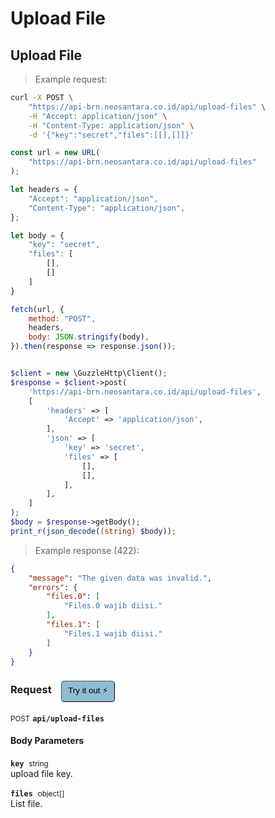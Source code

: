 # Upload File


## Upload File




> Example request:

```bash
curl -X POST \
    "https://api-brn.neosantara.co.id/api/upload-files" \
    -H "Accept: application/json" \
    -H "Content-Type: application/json" \
    -d '{"key":"secret","files":[[],[]]}'

```

```javascript
const url = new URL(
    "https://api-brn.neosantara.co.id/api/upload-files"
);

let headers = {
    "Accept": "application/json",
    "Content-Type": "application/json",
};

let body = {
    "key": "secret",
    "files": [
        [],
        []
    ]
}

fetch(url, {
    method: "POST",
    headers,
    body: JSON.stringify(body),
}).then(response => response.json());
```

```php

$client = new \GuzzleHttp\Client();
$response = $client->post(
    'https://api-brn.neosantara.co.id/api/upload-files',
    [
        'headers' => [
            'Accept' => 'application/json',
        ],
        'json' => [
            'key' => 'secret',
            'files' => [
                [],
                [],
            ],
        ],
    ]
);
$body = $response->getBody();
print_r(json_decode((string) $body));
```


> Example response (422):

```json
{
    "message": "The given data was invalid.",
    "errors": {
        "files.0": [
            "Files.0 wajib diisi."
        ],
        "files.1": [
            "Files.1 wajib diisi."
        ]
    }
}
```
<div id="execution-results-POSTapi-upload-files" hidden>
    <blockquote>Received response<span id="execution-response-status-POSTapi-upload-files"></span>:</blockquote>
    <pre class="json"><code id="execution-response-content-POSTapi-upload-files"></code></pre>
</div>
<div id="execution-error-POSTapi-upload-files" hidden>
    <blockquote>Request failed with error:</blockquote>
    <pre><code id="execution-error-message-POSTapi-upload-files"></code></pre>
</div>
<form id="form-POSTapi-upload-files" data-method="POST" data-path="api/upload-files" data-authed="0" data-hasfiles="0" data-headers='{"Accept":"application\/json","Content-Type":"application\/json"}' onsubmit="event.preventDefault(); executeTryOut('POSTapi-upload-files', this);">
<h3>
    Request&nbsp;&nbsp;&nbsp;
        <button type="button" style="background-color: #8fbcd4; padding: 5px 10px; border-radius: 5px; border-width: thin;" id="btn-tryout-POSTapi-upload-files" onclick="tryItOut('POSTapi-upload-files');">Try it out ⚡</button>
    <button type="button" style="background-color: #c97a7e; padding: 5px 10px; border-radius: 5px; border-width: thin;" id="btn-canceltryout-POSTapi-upload-files" onclick="cancelTryOut('POSTapi-upload-files');" hidden>Cancel</button>&nbsp;&nbsp;
    <button type="submit" style="background-color: #6ac174; padding: 5px 10px; border-radius: 5px; border-width: thin;" id="btn-executetryout-POSTapi-upload-files" hidden>Send Request 💥</button>
    </h3>
<p>
<small class="badge badge-black">POST</small>
 <b><code>api/upload-files</code></b>
</p>
<h4 class="fancy-heading-panel"><b>Body Parameters</b></h4>
<p>
<b><code>key</code></b>&nbsp;&nbsp;<small>string</small>  &nbsp;
<input type="text" name="key" data-endpoint="POSTapi-upload-files" data-component="body" required  hidden>
<br>
upload file key.
</p>
<p>
<b><code>files</code></b>&nbsp;&nbsp;<small>object[]</small>  &nbsp;
<input type="text" name="files.0" data-endpoint="POSTapi-upload-files" data-component="body" required  hidden>
<input type="text" name="files.1" data-endpoint="POSTapi-upload-files" data-component="body" hidden>
<br>
List file.
</p>

</form>



